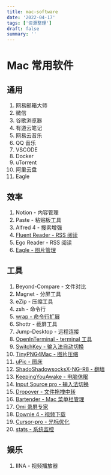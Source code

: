 ```yaml
---
title: mac-software
date: '2022-04-17'
tags: ['资源整理']
draft: false
summary: ''
---
```


# Mac 常用软件

## 通用

1. 网易邮箱大师
2. 微信
3. 谷歌浏览器
4. 有道云笔记
5. 网易云音乐
6. QQ 音乐
7. VSCODE
8. Docker
9. uTorrent
10. 阿里云盘
11. Eagle

## 效率

1. Notion - 内容管理
2. Paste - 粘贴板工具
3. Alfred 4 - 搜索增强
4. [Fluent Reader - RSS 阅读](https://github.com/yang991178/fluent-reader)
5. Ego Reader - RSS 阅读
6. [Eagle - 图片管理](https://eagle.cool/)

## 工具

1. Beyond-Compare - 文件对比
2. Magnet - 分屏工具
3. eZip - 压缩工具
4. zsh - 命令行
5. [wrap - 命令行扩展](https://www.warp.dev/)
6. Shottr - 截屏工具
7. Jump-Desktop - 远程连接
8. [OpenInTerminal - terminal 工具](https://github.com/Ji4n1ng/OpenInTerminal)
9. [SwitchKey - 输入法自动切换](https://github.com/itsuhane/SwitchKey)
10. [TinyPNG4Mac - 图片压缩](https://github.com/kyleduo/TinyPNG4Mac)
11. [uPic - 图床](https://github.com/gee1k/uPic)
12. [ShadoShadowsocksX-NG-R8 - 翻墙](https://github.com/shadowsocks/ShadowsocksX-NG)
13. [KeepingYouAwake - 电脑休眠](https://github.com/newmarcel/KeepingYouAwake)
14. [Input Source pro - 输入法切换](https://inputsource.pro/zh-CN?utm_source=appinn.com)
15. [Dropover - 文件拖拽中转](https://apps.apple.com/cn/app/dropover/id1355679052?mt=12)
16. [Bartender - Mac 菜单栏管理](https://www.macbartender.com/)
17. [Omi 录屏专家](https://apps.apple.com/cn/app/%E5%BD%95%E5%B1%8F%E4%B8%93%E5%AE%B6omi-%E5%B1%8F%E5%B9%95%E5%BD%95%E5%88%B6%E5%B7%A5%E5%85%B7/id1592987853?mt=12)
18. [Downie 4 - 视频下载](https://software.charliemonroe.net/downie/)
19. [Cursor-pro - 光标优化](https://apps.apple.com/us/app/cursor-pro/id1447043133?mt=12)
20. [stats - 系统监控](https://github.com/exelban/stats)

## 娱乐

1. IINA - 视频播放器
